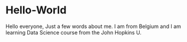# Hello-World
Hello everyone,
Just a few words about me.
I am from Belgium and I am learning Data Science course from the John Hopkins U.
